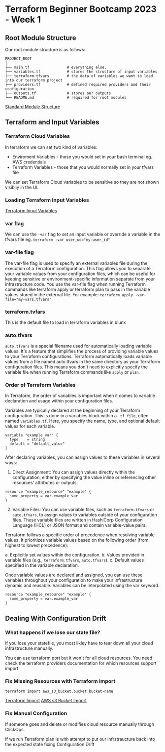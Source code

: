 # Terraform Beginner Bootcamp 2023 - Week 1

## Root Module Structure

Our root module structure is as follows:
```
PROJECT_ROOT
│
├── main.tf                 # everything else.
├── variables.tf            # stores the structure of input variables
├── terraform.tfvars        # the data of variables we want to load into our terraform project
├── providers.tf            # defined required providers and their configuration
├── outputs.tf              # stores our outputs
└── README.md               # required for root modules

```
[Standard Module Structure](https://developer.hashicorp.com/terraform/language/modules/develop/structure)

## Terraform and Input Variables

### Terraform Cloud Variables

In terraform we can set two kind of variables:

- Enviroment Variables - those you would set in your bash terminal eg. AWS credentials
- Terraform Variables - those that you would normally set in your tfvars file
  
We can set Terraform Cloud variables to be sensitive so they are not shown visibliy in the UI.

### Loading Terraform Input Variables

[Terraform Input Variables](https://developer.hashicorp.com/terraform/language/values/variables)

### var flag
We can use the `-var` flag to set an input variable or override a variable in the tfvars file eg. `terraform -var user_ud="my-user_id"`

### var-file flag
The var-file flag is used to specify an external variables file during the execution of a Terraform configuration. This flag allows you to separate your variable values from your configuration files, which can be useful for keeping sensitive or environment-specific information separate from your infrastructure code. You use the var-file flag when running Terraform commands like terraform apply or terraform plan to pass in the variable values stored in the external file. For example: `terraform apply -var-file="my-vars.tfvars"`

### terraform.tvfars
This is the default file to load in terraform variables in blunk

### auto.tfvars
`auto.tfvars` is a special filename used for automatically loading variable values. It's a feature that simplifies the process of providing variable values to your Terraform configurations. Terraform automatically loads variable values from a file named auto.tfvars in the same directory as your Terraform configuration files. This means you don't need to explicitly specify the variable file when running Terraform commands like `apply` or `plan`.

### Order of Terraform Variables
In Terraform, the order of variables is important when it comes to variable declaration and usage within your configuration files.

Variables are typically declared at the beginning of your Terraform configuration. This is done in a variables block within a `.tf file`, often named `variables.tf`. Here, you specify the name, type, and optional default values for each variable.
```
variable "example_var" {
  type    = string
  default = "default_value"
}
```
After declaring variables, you can assign values to these variables in several ways:

1. Direct Assignment: You can assign values directly within the configuration, either by specifying the value inline or referencing other resources' attributes or outputs.
```
resource "example_resource" "example" {
  some_property = var.example_var
}
```
2. Variable Files: You can use variable files, such as `terraform.tfvars` or `auto.tfvars`, to assign values to variables outside of your configuration files. These variable files are written in HashiCorp Configuration Language (HCL) or JSON format and contain variable-value pairs.

Terraform follows a specific order of precedence when resolving variable values. It prioritizes variable values based on the following order (from highest to lowest precedence):

a. Explicitly set values within the configuration.
b. Values provided in variable files (e.g., `terraform.tfvars`, `auto.tfvars`).
c. Default values specified in the variable declaration.

Once variable values are declared and assigned, you can use these variables throughout your configuration to make your infrastructure dynamic and reusable. Variables can be interpolated using the var keyword.
```
resource "example_resource" "example" {
  some_property = var.example_var
}
```
## Dealing With Configuration Drift

### What happens if we lose our state file?

If you lose your statefile, you most likley have to tear down all your cloud infrastructure manually.

You can use terraform port but it won't for all cloud resources. You need check the terraform providers documentation for which resources support import.

### Fix Missing Resources with Terraform Import
```
terraform import aws_s3_bucket.bucket bucket-name
```
[Terraform Import](https://developer.hashicorp.com/terraform/cli/import)
[AWS s3 Bucket Import](https://registry.terraform.io/providers/hashicorp/aws/latest/docs/resources/s3_bucket#import)

### Fix Manual Configuration

If someone goes and delete or modifies cloud resource manually through ClickOps.

If we run Terraform plan is with attempt to put our infrstraucture back into the expected state fixing Configuration Drift